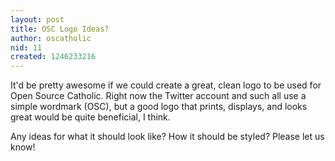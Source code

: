 ```yaml
---
layout: post
title: OSC Logo Ideas?
author: oscatholic
nid: 11
created: 1246233216
---
```

<p>It'd be pretty awesome if we could create a great, clean logo to be used for Open Source Catholic. Right now the Twitter account and such all use a simple wordmark (OSC), but a good logo that prints, displays, and looks great would be quite beneficial, I think.</p>
<p>Any ideas for what it should look like? How it should be styled? Please let us know!</p>
